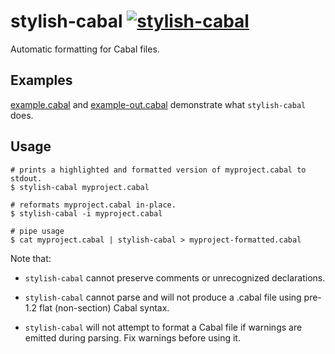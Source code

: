 # stylish-cabal [![stylish-cabal](https://img.shields.io/hackage/v/stylish-cabal.svg)](https://hackage.haskell.org/package/stylish-cabal)

Automatic formatting for Cabal files.

## Examples

[example.cabal](tests/example.cabal) and [example-out.cabal](tests/example-out.cabal)
demonstrate what `stylish-cabal` does.

## Usage

```
# prints a highlighted and formatted version of myproject.cabal to stdout.
$ stylish-cabal myproject.cabal

# reformats myproject.cabal in-place.
$ stylish-cabal -i myproject.cabal

# pipe usage
$ cat myproject.cabal | stylish-cabal > myproject-formatted.cabal
```

Note that:

* `stylish-cabal` cannot preserve comments or unrecognized declarations.

* `stylish-cabal` cannot parse and will not produce a .cabal file using pre-1.2 flat
  (non-section) Cabal syntax.

* `stylish-cabal` will not attempt to format a Cabal file if warnings are emitted during
  parsing. Fix warnings before using it.
